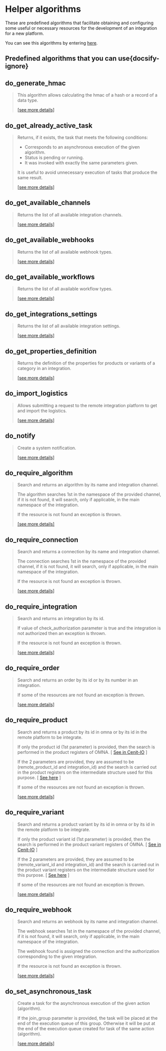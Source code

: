 # Helper algorithms

These are predefined algorithms that facilitate obtaining and configuring some useful or necessary resources for the
development of an integration for a new platform.

You can see this algorithms by entering [here](https://cenit.io/algorithm?f[name][40703][o]=starts_with&f[name][40703][v]=do_&f[namespace][40840][v]=OMNAv2).

## Predefined algorithms that you can use{docsify-ignore}

## do_generate_hmac

> This algorithm allows calculating the hmac of a hash or a record of a data type.
>
> [[see more details]](do_generate_hmac ':class=see-more')

## do_get_already_active_task

> Returns, if it exists, the task that meets the following conditions:
> 
> * Corresponds to an asynchronous execution of the given algorithm.
> * Status is pending or running.
> * It was invoked with exactly the same parameters given.
> 
> It is useful to avoid unnecessary execution of tasks that produce the same result.
>
> [[see more details]](do_get_already_active_task ':class=see-more')

## do_get_available_channels

> Returns the list of all available integration channels.
>
> [[see more details]](do_get_available_channels ':class=see-more')

## do_get_available_webhooks

> Returns the list of all available webhook types.
>
> [[see more details]](do_get_available_webhooks ':class=see-more')

## do_get_available_workflows

> Returns the list of all available workflow types.
>
> [[see more details]](do_get_available_workflows ':class=see-more')

## do_get_integrations_settings

> Returns the list of all available integration settings.
>
> [[see more details]](do_get_integrations_settings ':class=see-more')

## do_get_properties_definition

> Returns the definition of the properties for products or variants of a category in an integration.
>
> [[see more details]](do_get_properties_definition ':class=see-more')

## do_import_logistics

> Allows submitting a request to the remote integration platform to get and import the logistics.
>
> [[see more details]](do_import_logistics ':class=see-more')

## do_notify

> Create a system notification.
>
> [[see more details]](do_notify ':class=see-more')

## do_require_algorithm

> Search and returns an algorithm by its name and integration channel.
> 
> The algorithm searches 1st in the namespace of the provided channel, if it is not found, it will search, 
> only if applicable, in the main namespace of the integration.
> 
> If the resource is not found an exception is thrown.
>
> [[see more details]](do_require_algorithm ':class=see-more')

## do_require_connection

> Search and returns a connection by its name and integration channel.
> 
> The connection searches 1st in the namespace of the provided channel, if it is not found, it will search, 
> only if applicable, in the main namespace of the integration.
> 
> If the resource is not found an exception is thrown.
>
> [[see more details]](do_require_connection ':class=see-more')

## do_require_integration

> Search and returns an integration by its id.
> 
> If value of check_authorization parameter is true and the integration is not authorized then 
> an exception is thrown.
> 
> If the resource is not found an exception is thrown.
>
> [[see more details]](do_require_integration ':class=see-more')

## do_require_order

> Search and returns an order by its id or by its number in an integration.
> 
> If some of the resources are not found an exception is thrown.
>
> [[see more details]](do_require_order ':class=see-more')

## do_require_product

> Search and returns a product by its id in omna or by its id in the remote platform to be integrate.
> 
> If only the product id (1st parameter) is provided, then the search is performed in the product registers of OMNA.
> [ [See in Cenit-IO](https://cenit.io/json_data_type?f[namespace][24075][v]=OMNAv2&f[name][24160][o]=is&f[name][24160][v]=Product) ]
> 
> If the 2 parameters are provided, they are assumed to be (remote_product_id and integration_id) and the search is 
> carried out in the product registers on the intermediate structure used for this purpose.
> [ [See here](../data-types/IntegrationProduct.md) ]
> 
> If some of the resources are not found an exception is thrown.
>
> [[see more details]](do_require_product ':class=see-more')

## do_require_variant

> Search and returns a product variant by its id in omna or by its id in the remote platform to be integrate.
> 
> If only the product variant id (1st parameter) is provided, then the search is performed in the product variant registers of OMNA.
> [ [See in Cenit-IO](https://cenit.io/json_data_type?f[namespace][24075][v]=OMNAv2&f[name][24160][o]=is&f[name][24160][v]=Variant) ]
> 
> If the 2 parameters are provided, they are assumed to be (remote_variant_id and integration_id) and the search is 
> carried out in the product variant registers on the intermediate structure used for this purpose.
> [ [See here](../data-types/IntegrationVariant.md) ]
> 
> If some of the resources are not found an exception is thrown.
>
> [[see more details]](do_require_variant ':class=see-more')

## do_require_webhook

> Search and returns an webhook by its name and integration channel.
> 
> The webhook searches 1st in the namespace of the provided channel, if it is not found, it will search, 
> only if applicable, in the main namespace of the integration.
> 
> The webhook found is assigned the connection and the authorization corresponding to the given integration.
> 
> If the resource is not found an exception is thrown.
>
> [[see more details]](do_require_webhook ':class=see-more')

## do_set_asynchronous_task

> Create a task for the asynchronous execution of the given action (algorithm).
> 
> If the join_group parameter is provided, the task will be placed at the end of the execution queue of this group. 
> Otherwise it will be put at the end of the execution queue created for task of the same action (algorithm).
>
> [[see more details]](do_set_asynchronous_task ':class=see-more')


